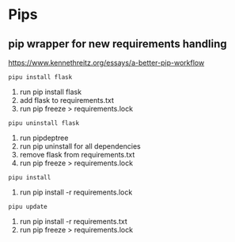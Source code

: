 # Pips 
## pip wrapper for new requirements handling

https://www.kennethreitz.org/essays/a-better-pip-workflow

`pipu install flask`

1. run pip install flask
2. add flask to requirements.txt
3. run pip freeze > requirements.lock

`pipu uninstall flask`

1. run pipdeptree
2. run pip uninstall for all dependencies
3. remove flask from requirements.txt
4. run pip freeze > requirements.lock

`pipu install`
1. run pip install -r requirements.lock

`pipu update`
1. run pip install -r requirements.txt
2. run pip freeze > requirements.lock